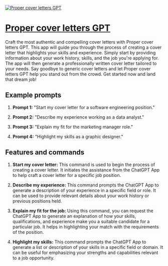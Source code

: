 [![Proper cover letters GPT](https://files.oaiusercontent.com/file-KfuwjAJn68p07tpnkKcCNoMi?se=2123-10-17T00%3A11%3A10Z&sp=r&sv=2021-08-06&sr=b&rscc=max-age%3D31536000%2C%20immutable&rscd=attachment%3B%20filename%3D6c1f8e9a-9605-4063-8fcd-187f4c351b56.png&sig=XeIA04motkZ/bAQ75izyx1Td4iaNBmj1pN56PI7zw3M%3D)](https://chat.openai.com/g/g-vf0afG8xJ-proper-cover-letters-gpt)

# [Proper cover letters GPT](https://chat.openai.com/g/g-vf0afG8xJ-proper-cover-letters-gpt)

Craft the most authentic and compelling cover letters with Proper cover letters GPT. This app will guide you through the process of creating a cover letter that highlights your skills and experience. Simply start by providing information about your work history, skills, and the job you're applying for. The app will then generate a professionally written cover letter tailored to your needs. Say goodbye to generic cover letters and let Proper cover letters GPT help you stand out from the crowd. Get started now and land that dream job!

## Example prompts

1. **Prompt 1:** "Start my cover letter for a software engineering position."

2. **Prompt 2:** "Describe my experience working as a data analyst."

3. **Prompt 3:** "Explain my fit for the marketing manager role."

4. **Prompt 4:** "Highlight my skills as a graphic designer."

## Features and commands

1. **Start my cover letter:** This command is used to begin the process of creating a cover letter. It initiates the assistance from the ChatGPT App to help craft a cover letter for a specific job position.

2. **Describe my experience:** This command prompts the ChatGPT App to generate a description of your experience in a specific field or role. It can be used to provide relevant details about your work history or previous positions held.

3. **Explain my fit for the job:** Using this command, you can request the ChatGPT App to generate an explanation of how your skills, qualifications, and experience make you a suitable candidate for a particular job. It helps in highlighting your match with the requirements of the position.

4. **Highlight my skills:** This command prompts the ChatGPT App to generate a list or description of your skills in a specific field or domain. It can be useful for emphasizing your strengths and capabilities relevant to a job opportunity.